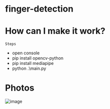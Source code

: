 # finger-detection

# How can I make it work?
```Steps```
- open console
- pip install opencv-python
- pip install mediapipe
- python .\main.py

# Photos

![image](https://github.com/ayd1ndemirci/finger-detection/assets/128159204/bc70cee5-d785-4999-9650-15c985a95540)
